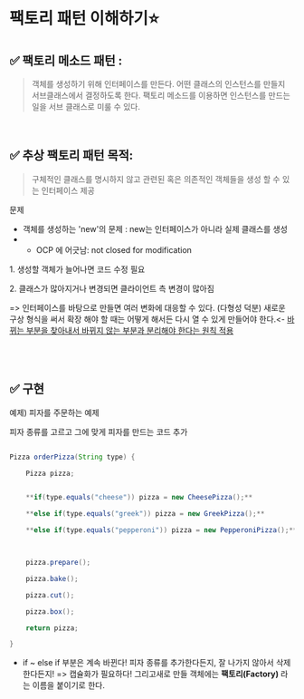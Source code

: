 
# 팩토리 패턴 이해하기:star:


## ✅ 팩토리 메소드 패턴 : 
>
> 객체를 생성하기 위해 인터페이스를 만든다.
> 어떤 클래스의 인스턴스를 만들지 서브클래스에서 결정하도록 한다.
> 팩토리 메소드를 이용하면 인스턴스를 만드는 일을 서브 클래스로 미룰 수 있다.
> 

</br>

## ✅ 추상 팩토리 패턴 목적:
>
> 구체적인 클래스를 명시하지 않고 관련된 혹은 의존적인 객체들을 생성 할 수 있는 인터페이스 제공
> 

문제 
- 객체를 생성하는 'new'의 문제 : new는 인터페이스가 아니라 실제 클래스를 생성
- - OCP 에 어긋남: not closed for modification
</p>    1. 생성할 객체가 늘어나면 코드 수정 필요
</p>    2. 클래스가 많아지거나 변경되면 클라이언트 측 변경이 많아짐

=> 인터페이스를 바탕으로 만들면 여러 변화에 대응할 수 있다. (다형성 덕분)
새로운 구상 형식을 써서 확장 해야 할 때는 어떻게 해서든 다시 열 수 있게 만들어야 한다.<- <u>바뀌는 부분을 찾아내서 바뀌지 않는 부분과 분리해야 한다는 원칙 적용</u>


</br>
</br>

## ✅ 구현 
예제) 피자를 주문하는 예제

피자 종류를 고르고 그에 맞게 피자를 만드는 코드 추가


```java

Pizza orderPizza(String type) {

    Pizza pizza;


    **if(type.equals("cheese")) pizza = new CheesePizza();**

    **else if(type.equals("greek")) pizza = new GreekPizza();**

    **else if(type.equals("pepperoni")) pizza = new PepperoniPizza();**       



    pizza.prepare();

    pizza.bake();

    pizza.cut();

    pizza.box();

    return pizza;

} 

```

* if ~ else if  부분은 계속 바뀐다! 피자 종류를 추가한다든지, 잘 나가지 않아서 삭제한다든지! 
=> 캡슐화가 필요하다! 그리고새로 만들 객체에는 **팩토리(Factory)** 라는 이름을 붙이기로 한다.


